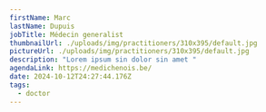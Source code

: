 ```yaml
---
firstName: Marc
lastName: Dupuis
jobTitle: Médecin generalist
thumbnailUrl: ./uploads/img/practitioners/310x395/default.jpg
pictureUrl: ./uploads/img/practitioners/310x395/default.jpg
description: "Lorem ipsum sin dolor sin amet "
agendaLink: https://medichenois.be/
date: 2024-10-12T24:27:44.176Z
tags:
  - doctor
---
```

